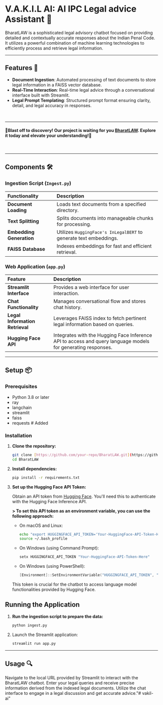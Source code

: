 #   V.A.K.I.L AI: AI IPC Legal advice Assistant 📘

BharatLAW is a sophisticated legal advisory chatbot focused on providing detailed and contextually accurate responses about the Indian Penal Code. It utilizes a powerful combination of machine learning technologies to efficiently process and retrieve legal information.

---

##   Features 🌟

* **Document Ingestion**:   Automated processing of text documents to store legal information in a FAISS vector database.
* **Real-Time Interaction**:   Real-time legal advice through a conversational interface built with Streamlit.
* **Legal Prompt Templating**:   Structured prompt format ensuring clarity, detail, and legal accuracy in responses.

<br>

---

<h4><strong>🚀Blast off to discovery! Our project is waiting for you <a href= "https://huggingface.co/spaces/nik-one/BharatLAW-IPC_legal_guidance">BharatLAW</a>. Explore it today and elevate your understanding!🌟</strong><h4>

<br>

---

##   Components 🛠️

###   Ingestion Script (`Ingest.py`)

|   Functionality        |   Description                                                                  |
| :--------------------- | :--------------------------------------------------------------------------- |
|   **Document Loading** |   Loads text documents from a specified directory.                             |
|   **Text Splitting** |   Splits documents into manageable chunks for processing.                      |
|   **Embedding Generation** |   Utilizes `HuggingFace's InLegalBERT` to generate text embeddings.           |
|   **FAISS Database** |   Indexes embeddings for fast and efficient retrieval.                        |

###   Web Application (`app.py`)

|   Feature               |   Description                                                                                                |
| :-------------------- | :--------------------------------------------------------------------------------------------------------- |
|   **Streamlit Interface** |   Provides a web interface for user interaction.                                                             |
|   **Chat Functionality** |   Manages conversational flow and stores chat history.                                                      |
|   **Legal Information Retrieval** |   Leverages FAISS index to fetch pertinent legal information based on queries.                           |
|   **Hugging Face API** |   Integrates with the Hugging Face Inference API to access and query language models for generating responses. |

---

##   Setup 📦

###   Prerequisites

* Python 3.8 or later
* ray
* langchain
* streamlit
* faiss
* requests  # Added

###   Installation

1.  **Clone the repository:**

    ```bash
    git clone [https://github.com/your-repo/BharatLAW.git](https://github.com/your-repo/BharatLAW.git)
    cd BharatLAW
    ```

2.  **Install dependencies:**

    ```bash
    pip install -r requirements.txt
    ```

3.  **Set up the Hugging Face API Token:**

    Obtain an API token from <a href="https://huggingface.co/">Hugging Face</a>.
    You'll need this to authenticate with the Hugging Face Inference API.

    **>   To set this API token as an environment variable, you can use the following approach:**

    * On macOS and Linux:

        ```bash
        echo "export HUGGINGFACE_API_TOKEN='Your-HuggingFace-API-Token-Here'" >> ~/.bash_profile
        source ~/.bash_profile
        ```

    * On Windows (using Command Prompt):

        ```cmd
        setx HUGGINGFACE_API_TOKEN "Your-HuggingFace-API-Token-Here"
        ```

    * On Windows (using PowerShell):

        ```powershell
        [Environment]::SetEnvironmentVariable("HUGGINGFACE_API_TOKEN", "Your-HuggingFace-API-Token-Here", "User")
        ```

    This token is crucial for the chatbot to access language model functionalities provided by Hugging Face.

##   Running the Application

1.  **Run the ingestion script to prepare the data:**

    ```bash
    python ingest.py
    ```

2.  Launch the Streamlit application:

    ```bash
    streamlit run app.py
    ```

---

##   Usage 🔍

Navigate to the local URL provided by Streamlit to interact with the BharatLAW chatbot. Enter your legal queries and receive precise information derived from the indexed legal documents. Utilize the chat interface to engage in a legal discussion and get accurate advice."# vakil-ai" 
